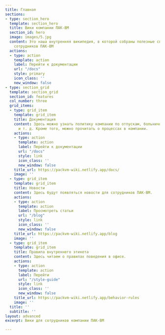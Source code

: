 ```yaml
---
title: Главная
sections:
- type: section_hero
  template: section_hero
  title: Вики компании ПАК-ВМ
  section_id: hero
  image: images/5.jpg
  content: Это наша внутренняя википедия, в которой собраны полезные сведения для
    сотрудников ПАК-ВМ
  actions:
  - type: action
    template: action
    label: Перейти к документации
    url: "/docs"
    style: primary
    icon_class: ''
    new_window: false
- type: section_grid
  template: section_grid
  section_id: features
  col_number: three
  grid_items:
  - type: grid_item
    template: grid_item
    title: Документация
    content: Здесь можно узнать политику компании по отпускам, больничным, премиям
      и т. д. Кроме того, можно прочитать о процессах в компании.
    actions:
    - type: action
      template: action
      label: Перейти к документации
      url: "/docs"
      style: link
      icon_class: ''
      new_window: false
    title_url: https://packvm-wiki.netlify.app/docs/
    image: ''
  - type: grid_item
    template: grid_item
    title: Новости
    content: Здесь будут появляться новости для сотрудников ПАК-ВМ.
    actions:
    - type: action
      template: action
      label: Просмотреть статьи
      url: "/blog"
      style: link
      icon_class: ''
      new_window: false
    title_url: https://packvm-wiki.netlify.app/blog
    image: ''
  - type: grid_item
    template: grid_item
    title: Правила внутреннего этикета
    content: Здесь читаем о правилах поведения в офисе.
    actions:
    - type: action
      template: action
      label: Перейти
      url: "/style-guide"
      style: link
      icon_class: ''
      new_window: false
    title_url: https://packvm-wiki.netlify.app/behavior-rules
    image: ''
  title: ''
  subtitle: ''
layout: advanced
excerpt: Вики для сотрудников компании ПАК-ВМ

---
```

